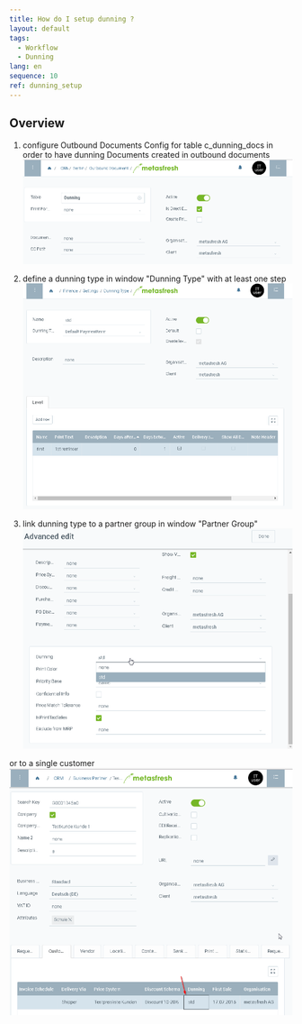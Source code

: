```yaml
---
title: How do I setup dunning ?
layout: default
tags:
  - Workflow
  - Dunning
lang: en
sequence: 10
ref: dunning_setup
---
```


## Overview

1. configure Outbound Documents Config for table c_dunning_docs in order to have dunning Documents created in outbound documents
![](assets/Setup_Dunning-f0dcd.png)

1. define a dunning type in window "Dunning Type" with at least one step
![](assets/Setup_Dunning-e98f4.png)
1. link dunning type to a partner group in window "Partner Group"
![](assets/Setup_Dunning-fe276.png)

or to a single customer
![](assets/Setup_Dunning-2c48d.png)
